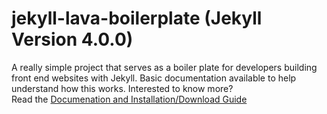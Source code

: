 # jekyll-lava-boilerplate (Jekyll Version 4.0.0)
A really simple project that serves as a boiler plate for developers building front end websites with Jekyll. Basic documentation available to help understand how this works.
Interested to know more?
<br/>
Read the [Documenation and Installation/Download Guide](https://sricharankrishnan.github.io/jekyll-lava-boilerplate/)
